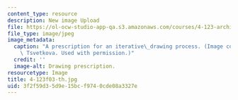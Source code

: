 ```yaml
---
content_type: resource
description: New image Upload
file: https://ol-ocw-studio-app-qa.s3.amazonaws.com/courses/4-123-architectural-design-level-i-perceptions-and-processes-fall-2003/3f2f59d35d9e15bcf9740cde08a3327e_4-123f03-th.jpg
file_type: image/jpeg
image_metadata:
  caption: "A prescription for an iterative\_drawing process. (Image courtesy of Milena\
    \ Tsvetkova. Used with permission.)"
  credit: ''
  image-alt: Drawing prescription.
resourcetype: Image
title: 4-123f03-th.jpg
uid: 3f2f59d3-5d9e-15bc-f974-0cde08a3327e
---
```

